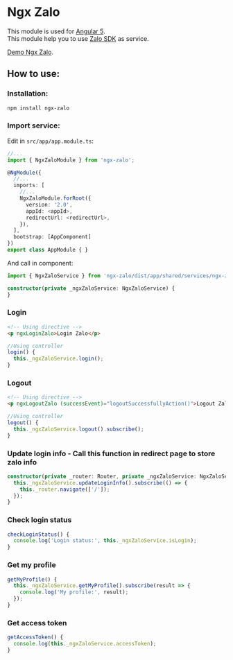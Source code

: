 # Ngx Zalo

This module is used for [Angular 5](https://angular.io/).  
This module help you to use [Zalo SDK](https://developers.zalo.me/docs/sdk/javascript-sdk/tai-lieu) as service.  

[Demo Ngx Zalo](https://github.com/teamcancode/demo-ngx-zalo).

How to use:
-------------
### Installation:
```html
npm install ngx-zalo
```
    
### Import service:
Edit in `src/app/app.module.ts`:
```typescript
//...
import { NgxZaloModule } from 'ngx-zalo';

@NgModule({
  //...
  imports: [
    //...
    NgxZaloModule.forRoot({
      version: '2.0',
	  appId: <appId>,
	  redirectUrl: <redirectUrl>,
    }),
  ],
  bootstrap: [AppComponent]
})
export class AppModule { }
```

And call in component:
```typescript
import { NgxZaloService } from 'ngx-zalo/dist/app/shared/services/ngx-zalo.service';

constructor(private _ngxZaloService: NgxZaloService) {
}
```

### Login
```html
<!-- Using directive -->
<p ngxLoginZalo>Login Zalo</p>
```

```typescript
//Using controller
login() {
  this._ngxZaloService.login();
}
```

### Logout
```html
<!-- Using directive -->
<p ngxLogoutZalo (successEvent)="logoutSuccessfullyAction()">Logout Zalo</p>
```

```typescript
//Using controller
logout() {
  this._ngxZaloService.logout().subscribe();
}
```

### Update login info - Call this function in redirect page to store zalo info
```typescript
constructor(private _router: Router, private _ngxZaloService: NgxZaloService) {
  this._ngxZaloService.updateLoginInfo().subscribe(() => {
    this._router.navigate(['/']);
  });
}
```

### Check login status
```typescript
checkLoginStatus() {
  console.log('Login status:', this._ngxZaloService.isLogin);
}
```

### Get my profile
```typescript
getMyProfile() {
  this._ngxZaloService.getMyProfile().subscribe(result => {
    console.log('My profile:', result);
  });
}
```

### Get access token
```typescript
getAccessToken() {
  console.log(this._ngxZaloService.accessToken);
}
```
